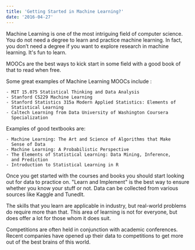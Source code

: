```yaml
---
title: 'Getting Started in Machine Learning?'
date: '2016-04-27'
---
```


Machine Learning is one of the most intriguing field of computer science. You do not need a degree to learn and practice machine learning. In fact, you don’t need a degree if you want to explore research in machine learning. It's fun to learn.

MOOCs are the best ways to kick start in some field with a good book of that to read when free.

Some great examples of Machine Learning MOOCs include :

    - MIT 15.075 Statistical Thinking and Data Analysis
    - Stanford CS229 Machine Learning
    - Stanford Statistics 315a Modern Applied Statistics: Elements of 
      Statistical Learning
    - Caltech Learning from Data University of Washington Coursera
      Specialization

Examples of good textbooks are:

    - Machine Learning: The Art and Science of Algorithms that Make
      Sense of Data
    - Machine Learning: A Probabilistic Perspective
    - The Elements of Statistical Learning: Data Mining, Inference,
      and Prediction
    - Introduction to Statistical Learning in R
 
Once you get started with the courses and books you should start looking out for data to practice on. "Learn and Implement" is the best way to ensure whether you know your stuff or not.
Data can be collected from various sources like Kaggle and TunedIt.

The skills that you learn are applicable in industry, but real-world problems do require more than that. This area of learning is not for everyone, but does offer a lot for those whom it does suit.

Competitions are often held in conjunction with academic conferences. Recent companies have opened up their data to competitions to get more out of the best brains of this world.